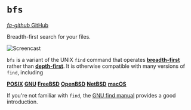 # `bfs`

<div class="infobar">

[*fa-github* GitHub](https://github.com/tavianator/bfs)

</div>


Breadth-first search for your files.

![Screencast](bfs.svg)

`bfs` is a variant of the UNIX `find` command that operates [**breadth-first**](https://en.wikipedia.org/wiki/Breadth-first_search) rather than [**depth-first**](https://en.wikipedia.org/wiki/Depth-first_search).
It is otherwise compatible with many versions of `find`, including

<div class="linkbar">

[**POSIX**](http://pubs.opengroup.org/onlinepubs/9699919799/utilities/find.html)
[**GNU**](https://www.gnu.org/software/findutils/)
[**FreeBSD**](https://www.freebsd.org/cgi/man.cgi?find(1))
[**OpenBSD**](https://man.openbsd.org/find.1)
[**NetBSD**](https://man.netbsd.org/find.1)
[**macOS**](https://ss64.com/osx/find.html)

</div>

If you're not familiar with `find`, the [GNU find manual](https://www.gnu.org/software/findutils/manual/html_mono/find.html) provides a good introduction.
